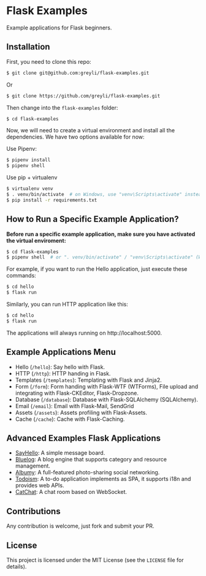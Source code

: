 # Flask Examples

Example applications for Flask beginners.

## Installation

First, you need to clone this repo:

```bash
$ git clone git@github.com:greyli/flask-examples.git
```

Or

```bash
$ git clone https://github.com/greyli/flask-examples.git
```

Then change into the `flask-examples` folder:

```bash
$ cd flask-examples
```

Now, we will need to create a virtual environment and install all the dependencies. We have two options available for now:

Use Pipenv:

```bash
$ pipenv install
$ pipenv shell
```

Use pip + virtualenv

```bash
$ virtualenv venv
$ . venv/bin/activate  # on Windows, use "venv\Scripts\activate" instead
$ pip install -r requirements.txt
```

## How to Run a Specific Example Application?

**Before run a specific example application, make sure you have activated the virtual enviroment:**

```bash
$ cd flask-examples
$ pipenv shell  # or ". venv/bin/activate" / "venv\Scripts\activate" (Windows)
```

For example, if you want to run the Hello application, just execute these commands:

```bash
$ cd hello
$ flask run
```

Similarly, you can run HTTP application like this:

```bash
$ cd hello
$ flask run
```

The applications will always running on http://localhost:5000.

## Example Applications Menu

- Hello (`/hello`): Say hello with Flask.
- HTTP (`/http`): HTTP handing in Flask.
- Templates (`/templates`): Templating with Flask and Jinja2.
- Form (`/form`): Form handing with Flask-WTF (WTForms), File upload and integrating with Flask-CKEditor, Flask-Dropzone.
- Database (`/database`): Database with Flask-SQLAlchemy (SQLAlchemy).
- Email (`/email`): Email with Flask-Mail, SendGrid
- Assets (`/assets`): Assets profiling with Flask-Assets.
- Cache (`/cache`): Cache with Flask-Caching.

## Advanced Examples Flask Applications

- [SayHello](https://github.com/greyli/sayhello): A simple message board.
- [Bluelog](https://github.com/greyli/bluelog): A blog engine that supports category and resource management.
- [Albumy](https://github.com/greyli/albumy): A full-featured photo-sharing social networking.
- [Todoism](https://github.com/greyli/todoism): A to-do application implements as SPA, it supports i18n and provides web APIs.
- [CatChat](https://github.com/greyli/catchat): A chat room based on WebSocket.

## Contributions

Any contribution is welcome, just fork and submit your PR.

## License

This project is licensed under the MIT License (see the `LICENSE` file for details).
